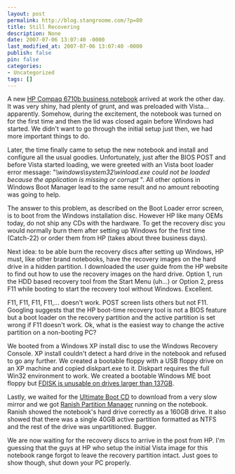 ```yaml
---
layout: post
permalink: http://blog.stangroome.com/?p=80
title: Still Recovering
description: None
date: 2007-07-06 13:07:40 -0000
last_modified_at: 2007-07-06 13:07:40 -0000
publish: false
pin: false
categories:
- Uncategorized
tags: []
---
```

A new [HP Compaq 6710b business notebook](http://search.hp.com/query.html?qt=hp+compaq+6710b) arrived at work the other day. It was very shiny, had plenty of grunt, and was preloaded with Vista... apparently. Somehow, during the excitement, the notebook was turned on for the first time and then the lid was closed again before Windows had started. We didn't want to go through the initial setup just then, we had more important things to do.

Later, the time finally came to setup the new notebook and install and configure all the usual goodies. Unfortunately, just after the BIOS POST and before Vista started loading, we were greeted with an Vista boot loader error message: "_\windows\system32\winload.exe could not be loaded because the application is missing or corrupt_ ". All other options in Windows Boot Manager lead to the same result and no amount rebooting was going to help.

The answer to this problem, as described on the Boot Loader error screen, is to boot from the Windows installation disc. However HP like many OEMs today, do not ship any CDs with the hardware. To get the recovery disc you would normally burn them after setting up Windows for the first time (Catch-22) or order them from HP (takes about three business days).

Next idea: to be able burn the recovery discs after setting up Windows, HP must, like other brand notebooks, have the recovery images on the hard drive in a hidden partition. I downloaded the user guide from the HP website to find out how to use the recovery images on the hard drive. Option 1, run the HDD based recovery tool from the Start Menu (uh...) or Option 2, press F11 while booting to start the recovery tool without Windows. Excellent.

F11, F11, F11, F11,... doesn't work. POST screen lists others but not F11. Googling suggests that the HP boot-time recovery tool is not a BIOS feature but a boot loader on the recovery partition and the active partition is set wrong if F11 doesn't work. Ok, what is the easiest way to change the active partition on a non-booting PC?

We booted from a Windows XP install disc to use the Windows Recovery Console. XP install couldn't detect a hard drive in the notebook and refused to go any further. We created a bootable floppy with a USB floppy drive on an XP machine and copied diskpart.exe to it. Diskpart requires the full Win32 environment to work. We created a bootable Windows ME boot floppy but [FDISK is unusable on drives larger than 137GB](http://support.microsoft.com/kb/263044).

Lastly, we waited for the [Ultimate Boot CD](http://www.ultimatebootcd.com/) to download from a very slow mirror and we got [Ranish Partition Manager](http://www.ranish.com/part/) running on the notebook. Ranish showed the notebook's hard drive correctly as a 160GB drive. It also showed that there was a single 40GB active partition formatted as NTFS and the rest of the drive was unpartitioned. Bugger.

We are now waiting for the recovery discs to arrive in the post from HP. I'm guessing that the guys at HP who setup the initial Vista image for this notebook range forgot to leave the recovery partition intact. Just goes to show though, shut down your PC properly.
